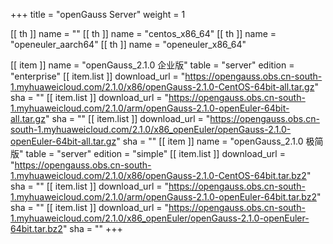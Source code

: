 +++
title = "openGauss Server"
weight = 1

[[ th ]]
    name = ""
[[ th ]]
    name = "centos_x86_64"
[[ th ]]
    name = "openeuler_aarch64"
[[ th ]]
    name = "openeuler_x86_64"

[[ item ]]
    name = "openGauss_2.1.0 企业版"
    table = "server"
    edition = "enterprise"
    [[ item.list ]]
        download_url = "https://opengauss.obs.cn-south-1.myhuaweicloud.com/2.1.0/x86/openGauss-2.1.0-CentOS-64bit-all.tar.gz"
        sha = ""
    [[ item.list ]]
        download_url = "https://opengauss.obs.cn-south-1.myhuaweicloud.com/2.1.0/arm/openGauss-2.1.0-openEuler-64bit-all.tar.gz"
        sha = ""
    [[ item.list ]]
        download_url = "https://opengauss.obs.cn-south-1.myhuaweicloud.com/2.1.0/x86_openEuler/openGauss-2.1.0-openEuler-64bit-all.tar.gz"
        sha = ""
[[ item ]]
    name = "openGauss_2.1.0 极简版"
    table = "server"
     edition = "simple"
    [[ item.list ]]
        download_url = "https://opengauss.obs.cn-south-1.myhuaweicloud.com/2.1.0/x86/openGauss-2.1.0-CentOS-64bit.tar.bz2"
        sha = ""
    [[ item.list ]]
        download_url = "https://opengauss.obs.cn-south-1.myhuaweicloud.com/2.1.0/arm/openGauss-2.1.0-openEuler-64bit.tar.bz2"
        sha = ""
    [[ item.list ]]
        download_url = "https://opengauss.obs.cn-south-1.myhuaweicloud.com/2.1.0/x86_openEuler/openGauss-2.1.0-openEuler-64bit.tar.bz2"
        sha = ""
+++
